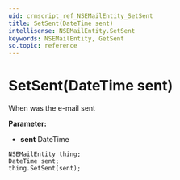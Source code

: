 ```yaml
---
uid: crmscript_ref_NSEMailEntity_SetSent
title: SetSent(DateTime sent)
intellisense: NSEMailEntity.SetSent
keywords: NSEMailEntity, GetSent
so.topic: reference
---
```


# SetSent(DateTime sent)

When was the e-mail sent

**Parameter:** 
* **sent** DateTime

```crmscript
NSEMailEntity thing;
DateTime sent;
thing.SetSent(sent);
```

